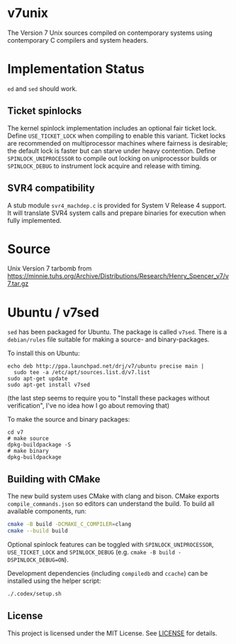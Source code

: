 # v7unix

The Version 7 Unix sources compiled on contemporary systems using
contemporary C compilers and system headers.

# Implementation Status

`ed` and `sed` should work.

## Ticket spinlocks

The kernel spinlock implementation includes an optional fair ticket
lock.  Define `USE_TICKET_LOCK` when compiling to enable this variant.
Ticket locks are recommended on multiprocessor machines where fairness
is desirable; the default lock is faster but can starve under heavy
contention.  Define `SPINLOCK_UNIPROCESSOR` to compile out locking on
uniprocessor builds or `SPINLOCK_DEBUG` to instrument lock acquire and
release with timing.

## SVR4 compatibility

A stub module `svr4_machdep.c` is provided for System V Release 4 support. It will translate SVR4 system calls and prepare binaries for execution when fully implemented.

# Source

Unix Version 7 tarbomb from https://minnie.tuhs.org/Archive/Distributions/Research/Henry_Spencer_v7/v7.tar.gz

# Ubuntu / v7sed

`sed` has been packaged for Ubuntu. The package is called
`v7sed`.  There is a `debian/rules` file suitable for making a source-
and binary-packages.

To install this on Ubuntu:

```
echo deb http://ppa.launchpad.net/drj/v7/ubuntu precise main |
  sudo tee -a /etc/apt/sources.list.d/v7.list
sudo apt-get update
sudo apt-get install v7sed
```

(the last step seems to require you to "Install these packages
without verification", I've no idea how I go about removing
that)

To make the source and binary packages:

```
cd v7
# make source
dpkg-buildpackage -S
# make binary
dpkg-buildpackage
```

## Building with CMake

The new build system uses CMake with clang and bison.  CMake exports
`compile_commands.json` so editors can understand the build.  To build all
available components, run:

```sh
cmake -B build -DCMAKE_C_COMPILER=clang
cmake --build build
```
Optional spinlock features can be toggled with `SPINLOCK_UNIPROCESSOR`, `USE_TICKET_LOCK` and `SPINLOCK_DEBUG` (e.g. `cmake -B build -DSPINLOCK_DEBUG=ON`).

Development dependencies (including `compiledb` and `ccache`) can be installed
using the helper script:

```sh
./.codex/setup.sh
```

## License

This project is licensed under the MIT License. See [LICENSE](LICENSE) for details.

